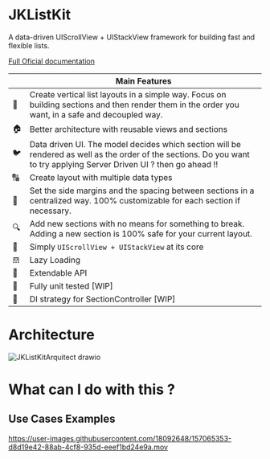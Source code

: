 # JKListKit
A data-driven UIScrollView + UIStackView framework for building fast and flexible lists.

[Full Oficial documentation](https://javff.github.io/JKListKit/documentation/jklistkit/)

|         | Main Features  |
----------|-----------------
&#128581; | Create vertical list layouts in a simple way. Focus on building sections and then render them in the order you want, in a safe and decoupled way.
&#127968; | Better architecture with reusable views and sections
&#128038; | Data driven UI. The model decides which section will be rendered as well as the order of the sections. Do you want to try applying Server Driven UI ? then go ahead !!
&#128288; | Create layout with multiple data types
&#128273; | Set the side margins and the spacing between sections in a centralized way. 100% customizable for each section if necessary.
&#128269; | Add new sections with no means for something to break. Adding a new section is 100% safe for your current layout.
&#128241; | Simply `UIScrollView + UIStackView` at its core
𝌗 | Lazy Loading
&#128640; | Extendable API
🔨   | Fully unit tested [WIP]
🔨   | DI strategy for SectionController [WIP]


# Architecture


![JKListKitArquitect drawio](https://user-images.githubusercontent.com/18092648/157344408-711c5cc9-984d-4a73-bdc1-522b5c3efbb9.png)


# What can I do with this ?

## Use Cases Examples

https://user-images.githubusercontent.com/18092648/157065353-d8d19e42-88ab-4cf8-935d-eeef1bd24e9a.mov

